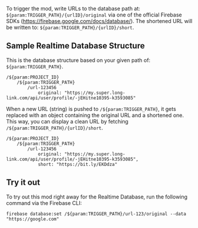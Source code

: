To trigger the mod, write URLs to the database path at:
`${param:TRIGGER_PATH}/{urlID}/original` via one of the official Firebase SDKs (https://firebase.google.com/docs/database/).
The shortened URL will be written to:
`${param:TRIGGER_PATH}/{urlID}/short`.

## Sample Realtime Database Structure

This is the database structure based on your given path of: `${param:TRIGGER_PATH}`.

```
/${param:PROJECT_ID}
    /${param:TRIGGER_PATH}
        /url-123456
            original: "https://my.super.long-link.com/api/user/profile/-jEHitne10395-k3593085"
```

When a new URL (string) is pushed to `/${param:TRIGGER_PATH}`, it gets replaced with an object containing the original URL and a shortened one.
This way, you can display a clean URL by fetching `/${param:TRIGGER_PATH}/{urlID}/short`.

```
/${param:PROJECT_ID}
    /${param:TRIGGER_PATH}
        /url-123456
            original: "https://my.super.long-link.com/api/user/profile/-jEHitne10395-k3593085",
            short: "https://bit.ly/EKDdza"
```

## Try it out

To try out this mod right away for the Realtime Database, run the following command via the Firebase CLI:
```
firebase database:set /${param:TRIGGER_PATH}/url-123/original --data "https://google.com"
```

